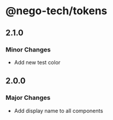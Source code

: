 # @nego-tech/tokens

## 2.1.0

### Minor Changes

- Add new test color

## 2.0.0

### Major Changes

- Add display name to all components

